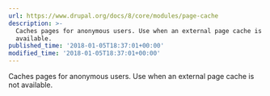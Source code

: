 ```yaml
---
url: https://www.drupal.org/docs/8/core/modules/page-cache
description: >-
  Caches pages for anonymous users. Use when an external page cache is not
  available.
published_time: '2018-01-05T18:37:01+00:00'
modified_time: '2018-01-05T18:37:01+00:00'
---
```

Caches pages for anonymous users. Use when an external page cache is not available.